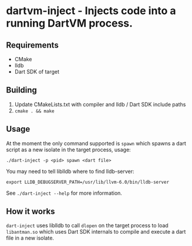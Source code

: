 # dartvm-inject - Injects code into a running DartVM process.

## Requirements

* CMake
* lldb
* Dart SDK of target

## Building

1. Update CMakeLists.txt with compiler and lldb / Dart SDK include paths
2. `cmake . && make`

## Usage

At the moment the only command supported is `spawn` which spawns a dart script as a new isolate in the target process, usage:
```
./dart-inject -p <pid> spawn <dart file>
```
You may need to tell liblldb where to find lldb-server:
```
export LLDB_DEBUGSERVER_PATH=/usr/lib/llvm-6.0/bin/lldb-server
```

See `./dart-inject --help` for more information.

## How it works

`dart-inject` uses liblldb to call `dlopen` on the target process to load `libantman.so` which uses Dart SDK internals to compile and execute a dart file in a new isolate.
